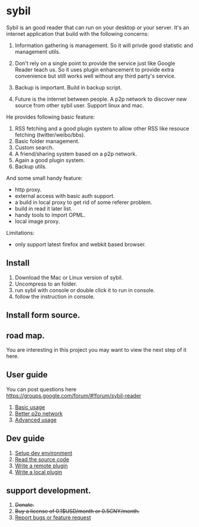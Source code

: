 sybil
=====

Sybil is an good reader that can run on your desktop or your server. It's an internet application that build with the following concerns:

1. Information gathering is management.
   So it will privde good statistic and management utils.

2. Don't rely on a single point to provide the service just like Google Reader teach us.
   So it uses plugin enhancement to provide extra convenience but still works well without any third party's service.

3. Backup is important.
   Build in backup script.

4. Future is the internet between people.
   A p2p network to discover new source from other sybil user.
   Support linux and mac.

He provides following basic feature:

1. RSS fetching and a good plugin system to allow other RSS like resouce fetching (twitter/weibo/bbs).
2. Basic folder management.
3. Custom search.
4. A friend/sharing system based on a p2p network.
5. Again a good plugin system.
6. Backup utils.

And some small handy feature:

* http proxy.
* external access with basic auth support.
* a build in local proxy to get rid of some referer problem.
* build in read it later list.
* handy tools to import OPML.
* local image proxy.


Limitations:

* only support latest firefox and webkit based browser.

## Install 
1. Download the Mac or Linux version of sybil.
2. Uncompress to an folder.
3. run sybil with console or double click it to run in console.
4. follow the instruction in console.

## Install form source.

## road map.
You are interesting in this project you may want to view the next step of it here.

## User guide
You can post questions here https://groups.google.com/forum/#!forum/sybil-reader
1. [Basic usage](./doc/user/basic-usage.md)
2. [Better p2p network](./doc/user/better-p2p-network.md)
3. [Advanced usage](./doc/user/advanced-usage.md)

## Dev guide

1. [Setup dev environment](./doc/dev/setup-dev-environment.md)
2. [Read the source code](./doc/dev/read-the-source-code.md)
3. [Write a remote plugin](./doc/dev/write-a-remote-plugin.md)
4. [Write a local plugin](./doc/dev/write-a-local-plugin.md)

## support development.
1. <del>Donate.</del>
2. <del>Buy a license of 0.1$USD/month or 0.5CNY/month.</del>
3. [Report bugs or feature request](https://github.com/NStal/sybil/issues)

